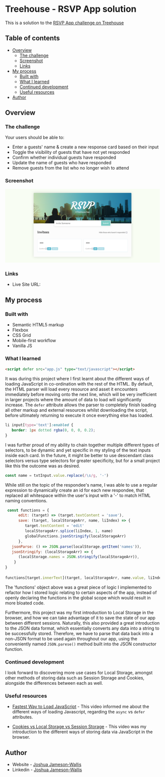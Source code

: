 # Treehouse - RSVP App solution

This is a solution to the [RSVP App challenge on Treehouse](https://teamtreehouse.com/library/dom-scripting-by-example)

## Table of contents

-  [Overview](#overview)
   -  [The challenge](#the-challenge)
   -  [Screenshot](#screenshot)
   -  [Links](#links)
-  [My process](#my-process)
   -  [Built with](#built-with)
   -  [What I learned](#what-i-learned)
   -  [Continued development](#continued-development)
   -  [Useful resources](#useful-resources)
-  [Author](#author)

## Overview

### The challenge

Your users should be able to:

-  Enter a guests' name & create a new response card based on their input
-  Toggle the visibility of guests that have not yet responded
-  Confirm whether individual guests have responded
-  Update the name of guests who have responded
-  Remove guests from the list who no longer wish to attend

### Screenshot

![](./Screenshot.png)

### Links

-  Live Site URL:

## My process

### Built with

-  Semantic HTML5 markup
-  Flexbox
-  CSS Grid
-  Mobile-first workflow
-  Vanilla JS

### What I learned

```html
<script defer src="app.js" type="text/javascript"></script>
```

It was during this project where I first learnt about the different ways of loading JavaScript in co-ordination with the rest of the HTML. By default, the HTML parser will load every resource and asset it encounters immediately before moving onto the next line, which will be very inefficient in larger projects where the amount of data to load will significantly increase. The `defer` attribute allows the parser to completely finish loading all other markup and external resources whilst downloading the script, before ultimately returning to execute it once everything else has loaded.

```css
li input[type='text']:enabled {
   border: 1px dotted rgba(0, 0, 0, 0.2);
}
```

I was further proud of my ability to chain together multiple different types of selectors, to be dynamic and yet specific in my styling of the text inputs inside each card. In the future, it might be better to use descendant class selectors versus type selectors for greater specificity, but for a small project like this the outcome was as desired.

```js
const name = txtInput.value.replace(/\s/g, '-')
```

While still on the topic of the respondee's name, I was able to use a regular expression to dynamically create an id for each new respondee, that replaced all whitespace within the user's input with a '-' to match HTML naming conventions.

```js
 const functions = {
      edit: (target) => (target.textContent = 'save'),
      save: (target, localStorageArr, name, liIndex) => {
         target.textContent = 'edit'
         localStorageArr.splice(liIndex, 1, name)
         globalFunctions.jsonStringify(localStorageArr)
      },
   jsonParse: () => JSON.parse(localStorage.getItem('names')),
   jsonStringify: (localStorageArr) => {
      (localStorage.names = JSON.stringify(localStorageArr)),
    }
}

functions[target.innerText](target, localStorageArr, name.value, liIndex)
```

The 'functions' object above was a great piece of logic I implemented to refactor how I stored logic relating to certain aspects of the app, instead of openly declaring the functions in the global scope which would result in more bloated code.

Furthermore, this project was my first introduction to Local Storage in the browser, and how we can take advantage of it to save the state of our app between different sessions. Naturally, this also provided a great introduction to the JSON data format, which essentially converts any data into a string to be successfully stored. Therefore, we have to parse that data back into a non-JSON format to be used again throughout our app, using the conveniently named `JSON.parese()` method built into the JSON constructor function.

### Continued development

I look forward to discovering more use cases for Local Storage, amongst other methods of storing data such as Session Storage and Cookies, alongside the differences between each as well.

### Useful resources

-  [Fastest Way to Load JavaScript](https://www.youtube.com/watch?v=BMuFBYw91UQ&ab_channel=WebDevSimplified) - This video informed me about the different ways of loading Javascript, regarding the `async` vs `defer` attributes.

-  [Cookies vs Local Storage vs Session Storage](https://www.youtube.com/watch?v=GihQAC1I39Q&ab_channel=WebDevSimplified) - This video was my introduction to the different ways of storing data via JavaScript in the browser.

## Author

-  Website - [Joshua Jameson-Wallis](https://joshuajamesonwallis.com)
-  Linkedin - [Joshua Jameson-Wallis](https://www.linkedin.com/in/joshua-jameson-wallis/)
